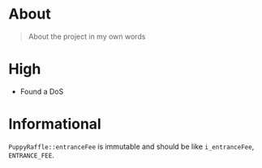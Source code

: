 # About

> About the project in my own words

# High 

- Found a DoS 

# Informational 

`PuppyRaffle::entranceFee` is immutable and should be like `i_entranceFee`, `ENTRANCE_FEE`.